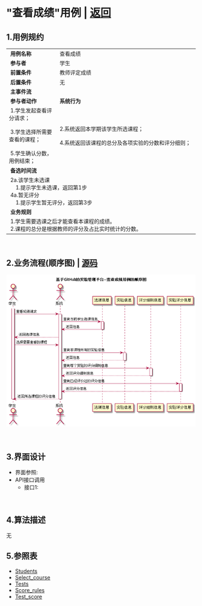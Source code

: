 # "查看成绩"用例 | [返回](../README.md#6)

## 1.用例规约

<table>
    <tr>
        <td width="150"> <b>&nbsp;用例名称</b></td>
        <td colspan="2" width="700">&nbsp;查看成绩</td>
    </tr>
    <tr>
        <td width="150"> <b>&nbsp;参与者</b></td>
        <td colspan="2" width="700">&nbsp;学生</td>
    </tr>
    <tr>
        <td width="150"> <b>&nbsp;前置条件</b></td>
        <td colspan="2" width="700">&nbsp;教师评定成绩</td>
    </tr>
    <tr>
        <td width="150"> <b>&nbsp;后置条件</b></td>
        <td colspan="2" width="700">&nbsp;无</td>
    </tr>
    <tr>
        <td colspan="3" width="200"> <b>&nbsp;主事件流</b></td>
    </tr>
    <tr>
        <td colspan="2" width="180"> <b>&nbsp;参与者动作</b></td>
        <td width="410"> <b>&nbsp;系统行为</b></td>
    </tr>
    <tr>
        <td colspan="2" width="180">
            <span>&nbsp;1.学生发起查看评分请求；</span>
            <br>
            <span>&nbsp;</span>
            <br>
            <span>&nbsp;3.学生选择所需要查看的课程；</span>
            <br>
            <span>&nbsp;</span>
            <br>
            <span>&nbsp;5.学生确认分数，用例结束；</span>
        </td>
        <td width="480">
            <span>&nbsp;</span>
            <br>
            <span>&nbsp;2.系统返回本学期该学生所选课程；</span>
            <br>
            <span>&nbsp;</span>
            <br>
            <span>&nbsp;4.系统返回该课程的总分及各项实验的分数和评分细则；</span>
            <br>
            <span>&nbsp;</span>
        </td>
    </tr>
    <tr>
        <td colspan="3" width="200"> <b>&nbsp;备选时间流</b></td>
    </tr>
    <tr>
        <td colspan="3" width="200">
            <span>&nbsp;2a.该学生未选课</span>
            <br>
            <span>&nbsp;&emsp;1.提示学生未选课，返回第1步</span>
            <br>
            <span>&nbsp;4a.暂无评分</span>
            <br>
            <span>&nbsp;&emsp;1.提示学生暂无评分，返回第3步</span>
        </td>
    </tr>
    <tr>
        <td colspan="3" width="200"> <b>&nbsp;业务规则</b></td>
    </tr>
    <tr>
        <td colspan="3" width="200">
            <span>&nbsp;1.学生需要选课之后才能查看本课程的成绩。</span>
            <br>
            <span>&nbsp;2.课程的总分是根据教师的评分及占比实时统计的分数。</span>
        </td>
    </tr>
</table>

<br>

## 2.业务流程(顺序图) | [源码](../puml/CheckScore.puml)
![img](../picture/CheckScoreSe.png)

<br>

## 3.界面设计
* 界面参照:
* API接口调用
    * 接口1:
    
    
<br>

## 4.算法描述
无

## 5.参照表
* [Students](../Markdown/DataBase.md#students学生表)
* [Select_course](../Markdown/DataBase.md#select_course学生选课表)
* [Tests](../Markdown/DataBase.md#Tests实验表)
* [Score_rules](../Markdown/DataBase.md#score_rules评分细则表)
* [Test_score](../Markdown/DataBase.md#test_score实验评分表)

